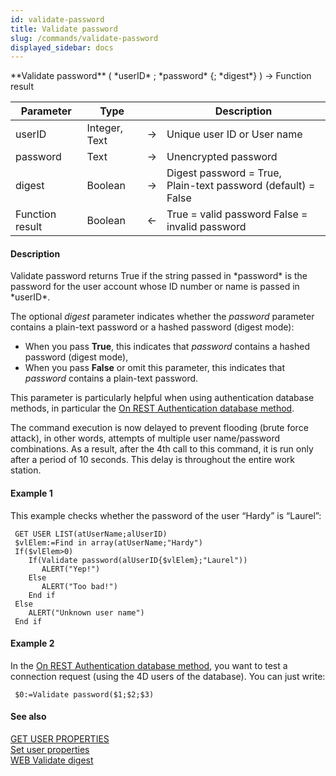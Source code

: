 ```yaml
---
id: validate-password
title: Validate password
slug: /commands/validate-password
displayed_sidebar: docs
---
```


<!--REF #_command_.Validate password.Syntax-->**Validate password** ( *userID* ; *password* {; *digest*} ) -> Function result<!-- END REF-->
<!--REF #_command_.Validate password.Params-->
| Parameter | Type |  | Description |
| --- | --- | --- | --- |
| userID | Integer, Text | &srarr; | Unique user ID or User name |
| password | Text | &srarr; | Unencrypted password |
| digest | Boolean | &srarr; | Digest password = True, <br/>Plain-text password (default) = False |
| Function result | Boolean | &larr; | True = valid password False = invalid password |

<!-- END REF-->

#### Description 

<!--REF #_command_.Validate password.Summary-->Validate password returns True if the string passed in *password* is the password for the user account whose ID number or name is passed in *userID*.<!-- END REF-->

The optional *digest* parameter indicates whether the *password* parameter contains a plain-text password or a hashed password (digest mode):

* When you pass **True**, this indicates that *password* contains a hashed password (digest mode),
* When you pass **False** or omit this parameter, this indicates that *password* contains a plain-text password.

This parameter is particularly helpful when using authentication database methods, in particular the [On REST Authentication database method](on-rest-authentication-database-method.md). 

The command execution is now delayed to prevent flooding (brute force attack), in other words, attempts of multiple user name/password combinations. As a result, after the 4th call to this command, it is run only after a period of 10 seconds. This delay is throughout the entire work station. 

#### Example 1 

This example checks whether the password of the user “Hardy” is “Laurel”:

```4d
 GET USER LIST(atUserName;alUserID)
 $vlElem:=Find in array(atUserName;"Hardy")
 If($vlElem>0)
    If(Validate password(alUserID{$vlElem};"Laurel"))
       ALERT("Yep!")
    Else
       ALERT("Too bad!")
    End if
 Else
    ALERT("Unknown user name")
 End if
```

#### Example 2 

In the [On REST Authentication database method](on-rest-authentication-database-method.md), you want to test a connection request (using the 4D users of the database). You can just write:

```4d
 $0:=Validate password($1;$2;$3)
```

#### See also 

[GET USER PROPERTIES](get-user-properties.md)  
[Set user properties](set-user-properties.md)  
[WEB Validate digest](web-validate-digest.md)  